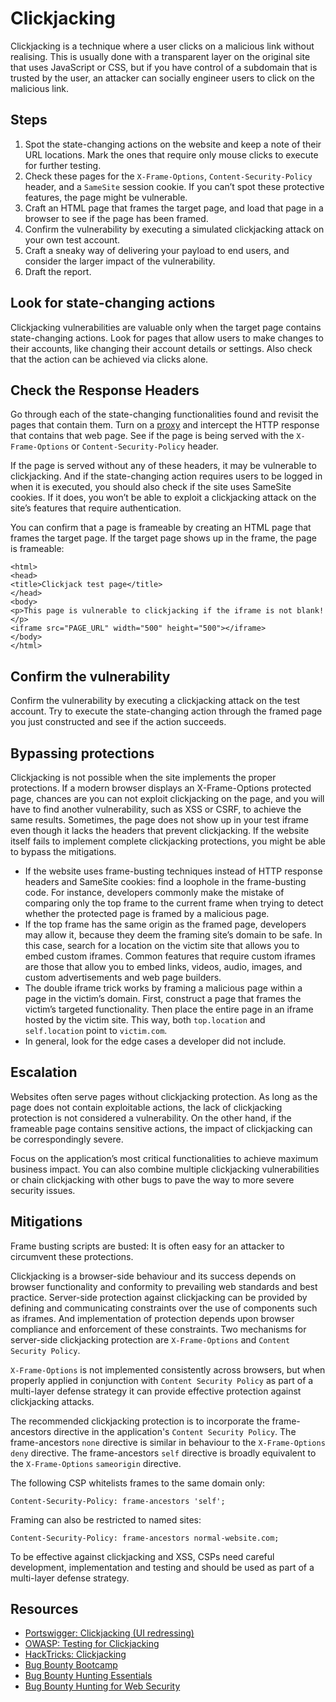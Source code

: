 # Clickjacking

Clickjacking is a technique where a user clicks on a malicious link without realising. This is usually done with a transparent layer on the original site that uses JavaScript or CSS, but if you have control of a subdomain that is trusted by the user, an attacker can socially engineer users to click on the malicious link.

## Steps

1. Spot the state-changing actions on the website and keep a note of their URL locations. Mark the ones that require only mouse clicks to execute for further testing.
2. Check these pages for the `X-Frame-Options`, `Content-Security-Policy` header, and a `SameSite` session cookie. If you can’t spot these protective features, the page might be vulnerable.
3. Craft an HTML page that frames the target page, and load that page in a browser to see if the page has been framed.
4. Confirm the vulnerability by executing a simulated clickjacking attack on your own test account.
5. Craft a sneaky way of delivering your payload to end users, and consider the larger impact of the vulnerability.
6. Draft the report.

## Look for state-changing actions

Clickjacking vulnerabilities are valuable only when the target page contains state-changing actions. Look for pages that allow users to make changes to their accounts, like changing their account details or settings. Also check that the action can be achieved via clicks alone.

## Check the Response Headers

Go through each of the state-changing functionalities found and revisit the pages that contain them. Turn on a [proxy](../prep/proxies.md) and intercept the HTTP response that contains that web page. See if the page is being served with the `X-Frame-Options` or `Content-Security-Policy` header.

If the page is served without any of these headers, it may be vulnerable to clickjacking. And if the state-changing action requires users to be logged in when it is executed, you should also check if the site uses SameSite cookies. If it does, you won’t be able to exploit a clickjacking attack on the site’s features that require authentication.

You can confirm that a page is frameable by creating an HTML page that frames the target page. If the target page shows up in the frame, the page is frameable:

    <html>
    <head>
    <title>Clickjack test page</title>
    </head>
    <body>
    <p>This page is vulnerable to clickjacking if the iframe is not blank!</p>
    <iframe src="PAGE_URL" width="500" height="500"></iframe>
    </body>
    </html>

## Confirm the vulnerability

Confirm the vulnerability by executing a clickjacking attack on the test account. Try to execute the state-changing action through the framed page you just constructed and see if the action succeeds.

## Bypassing protections

Clickjacking is not possible when the site implements the proper protections. If a modern browser displays an X-Frame-Options protected page, chances are you can not exploit clickjacking on the page, and you will have to find another vulnerability, such as XSS or CSRF, to achieve the same results. Sometimes, the page does not show up in your test iframe even though it lacks the headers that prevent clickjacking. If the website itself fails to implement complete clickjacking protections, you might be able to bypass the mitigations.

* If the website uses frame-busting techniques instead of HTTP response headers and SameSite cookies: find a loophole in the frame-busting code. For instance, developers commonly make the mistake of comparing only the top frame to the current frame when trying to detect whether the protected page is framed by a malicious page.
* If the top frame has the same origin as the framed page, developers may allow it, because they deem the framing site’s domain to be safe. In this case, search for a location on the victim site that allows you to embed custom iframes. Common features that require custom iframes are those that allow you to embed links, videos, audio, images, and custom advertisements and web page builders.
* The double iframe trick works by framing a malicious page within a page in the victim’s domain. First, construct a page that frames the victim’s targeted functionality. Then place the entire page in an iframe hosted by the victim site. This way, both `top.location` and `self.location` point to `victim.com`.
* In general, look for the edge cases a developer did not include.

## Escalation

Websites often serve pages without clickjacking protection. As long as the page does not contain exploitable actions, the lack of clickjacking protection is not considered a vulnerability. On the other hand, if the frameable page contains sensitive actions, the impact of clickjacking can be correspondingly severe.

Focus on the application’s most critical functionalities to achieve maximum business impact. You can also combine multiple clickjacking vulnerabilities or chain clickjacking with other bugs to pave the way to more severe security issues.

## Mitigations

Frame busting scripts are busted: It is often easy for an attacker to circumvent these protections.

Clickjacking is a browser-side behaviour and its success depends on browser functionality and conformity to prevailing web standards and best practice. Server-side protection against clickjacking can be provided by defining and communicating constraints over the use of components such as iframes. And implementation of protection depends upon browser compliance and enforcement of these constraints. Two mechanisms for server-side clickjacking protection are `X-Frame-Options` and `Content Security Policy`. 

`X-Frame-Options` is not implemented consistently across browsers, but when properly applied in conjunction with `Content Security Policy` as part of a multi-layer defense strategy it can provide effective protection against clickjacking attacks. 

The recommended clickjacking protection is to incorporate the frame-ancestors directive in the application's `Content Security Policy`. The frame-ancestors `none` directive is similar in behaviour to the `X-Frame-Options` `deny` directive. The frame-ancestors `self` directive is broadly equivalent to the `X-Frame-Options` `sameorigin` directive. 

The following CSP whitelists frames to the same domain only: 

```text
Content-Security-Policy: frame-ancestors 'self';
```

Framing can also be restricted to named sites:

```text
Content-Security-Policy: frame-ancestors normal-website.com;
```

To be effective against clickjacking and XSS, CSPs need careful development, implementation and testing and should be used as part of a multi-layer defense strategy. 

## Resources

* [Portswigger: Clickjacking (UI redressing)](https://portswigger.net/web-security/clickjacking)
* [OWASP: Testing for Clickjacking](https://owasp.org/www-project-web-security-testing-guide/stable/4-Web_Application_Security_Testing/11-Client-side_Testing/09-Testing_for_Clickjacking)
* [HackTricks: Clickjacking](https://book.hacktricks.xyz/pentesting-web/clickjacking)
* [Bug Bounty Bootcamp](https://nostarch.com/bug-bounty-bootcamp)
* [Bug Bounty Hunting Essentials](https://www.packtpub.com/product/bug-bounty-hunting-essentials/9781788626897)
* [Bug Bounty Hunting for Web Security](https://link.springer.com/book/10.1007/978-1-4842-5391-5)


